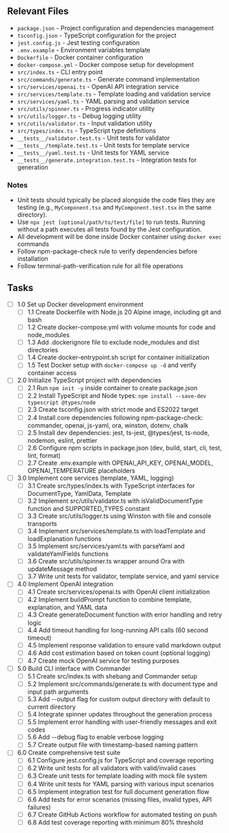 ## Relevant Files

- `package.json` - Project configuration and dependencies management
- `tsconfig.json` - TypeScript configuration for the project
- `jest.config.js` - Jest testing configuration
- `.env.example` - Environment variables template
- `Dockerfile` - Docker container configuration
- `docker-compose.yml` - Docker compose setup for development
- `src/index.ts` - CLI entry point
- `src/commands/generate.ts` - Generate command implementation
- `src/services/openai.ts` - OpenAI API integration service
- `src/services/template.ts` - Template loading and validation service
- `src/services/yaml.ts` - YAML parsing and validation service
- `src/utils/spinner.ts` - Progress indicator utility
- `src/utils/logger.ts` - Debug logging utility
- `src/utils/validator.ts` - Input validation utility
- `src/types/index.ts` - TypeScript type definitions
- `__tests__/validator.test.ts` - Unit tests for validator
- `__tests__/template.test.ts` - Unit tests for template service
- `__tests__/yaml.test.ts` - Unit tests for YAML service
- `__tests__/generate.integration.test.ts` - Integration tests for generation

### Notes

- Unit tests should typically be placed alongside the code files they are testing (e.g., `MyComponent.tsx` and `MyComponent.test.tsx` in the same directory).
- Use `npx jest [optional/path/to/test/file]` to run tests. Running without a path executes all tests found by the Jest configuration.
- All development will be done inside Docker container using `docker exec` commands
- Follow npm-package-check rule to verify dependencies before installation
- Follow terminal-path-verification rule for all file operations

## Tasks

- [ ] 1.0 Set up Docker development environment
  - [ ] 1.1 Create Dockerfile with Node.js 20 Alpine image, including git and bash
  - [ ] 1.2 Create docker-compose.yml with volume mounts for code and node_modules
  - [ ] 1.3 Add .dockerignore file to exclude node_modules and dist directories
  - [ ] 1.4 Create docker-entrypoint.sh script for container initialization
  - [ ] 1.5 Test Docker setup with `docker-compose up -d` and verify container access

- [ ] 2.0 Initialize TypeScript project with dependencies
  - [ ] 2.1 Run `npm init -y` inside container to create package.json
  - [ ] 2.2 Install TypeScript and Node types: `npm install --save-dev typescript @types/node`
  - [ ] 2.3 Create tsconfig.json with strict mode and ES2022 target
  - [ ] 2.4 Install core dependencies following npm-package-check: commander, openai, js-yaml, ora, winston, dotenv, chalk
  - [ ] 2.5 Install dev dependencies: jest, ts-jest, @types/jest, ts-node, nodemon, eslint, prettier
  - [ ] 2.6 Configure npm scripts in package.json (dev, build, start, cli, test, lint, format)
  - [ ] 2.7 Create .env.example with OPENAI_API_KEY, OPENAI_MODEL, OPENAI_TEMPERATURE placeholders

- [ ] 3.0 Implement core services (template, YAML, logging)
  - [ ] 3.1 Create src/types/index.ts with TypeScript interfaces for DocumentType, YamlData, Template
  - [ ] 3.2 Implement src/utils/validator.ts with isValidDocumentType function and SUPPORTED_TYPES constant
  - [ ] 3.3 Create src/utils/logger.ts using Winston with file and console transports
  - [ ] 3.4 Implement src/services/template.ts with loadTemplate and loadExplanation functions
  - [ ] 3.5 Implement src/services/yaml.ts with parseYaml and validateYamlFields functions
  - [ ] 3.6 Create src/utils/spinner.ts wrapper around Ora with updateMessage method
  - [ ] 3.7 Write unit tests for validator, template service, and yaml service

- [ ] 4.0 Implement OpenAI integration
  - [ ] 4.1 Create src/services/openai.ts with OpenAI client initialization
  - [ ] 4.2 Implement buildPrompt function to combine template, explanation, and YAML data
  - [ ] 4.3 Create generateDocument function with error handling and retry logic
  - [ ] 4.4 Add timeout handling for long-running API calls (60 second timeout)
  - [ ] 4.5 Implement response validation to ensure valid markdown output
  - [ ] 4.6 Add cost estimation based on token count (optional logging)
  - [ ] 4.7 Create mock OpenAI service for testing purposes

- [ ] 5.0 Build CLI interface with Commander
  - [ ] 5.1 Create src/index.ts with shebang and Commander setup
  - [ ] 5.2 Implement src/commands/generate.ts with document type and input path arguments
  - [ ] 5.3 Add --output flag for custom output directory with default to current directory
  - [ ] 5.4 Integrate spinner updates throughout the generation process
  - [ ] 5.5 Implement error handling with user-friendly messages and exit codes
  - [ ] 5.6 Add --debug flag to enable verbose logging
  - [ ] 5.7 Create output file with timestamp-based naming pattern

- [ ] 6.0 Create comprehensive test suite
  - [ ] 6.1 Configure jest.config.js for TypeScript and coverage reporting
  - [ ] 6.2 Write unit tests for all validators with valid/invalid cases
  - [ ] 6.3 Create unit tests for template loading with mock file system
  - [ ] 6.4 Write unit tests for YAML parsing with various input scenarios
  - [ ] 6.5 Implement integration test for full document generation flow
  - [ ] 6.6 Add tests for error scenarios (missing files, invalid types, API failures)
  - [ ] 6.7 Create GitHub Actions workflow for automated testing on push
  - [ ] 6.8 Add test coverage reporting with minimum 80% threshold 